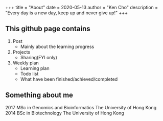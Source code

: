 +++
title = "About"
date = 2020-05-13
author = "Ken Cho"
description = "Every day is a new day, keep up and never give up!"
+++

## This github page contains
1. Post
    - Mainly about the learning progress
2. Projects  
    - Sharing(FYI only)
3. Weekly plan 
    - Learning plan
    - Todo list  
    - What have been finished/achieved/completed





## Something about me

2017 MSc in Genomics and Bioinformatics The University of Hong Kong  
2014 BSc in Biotechnology The University of Hong Kong   
